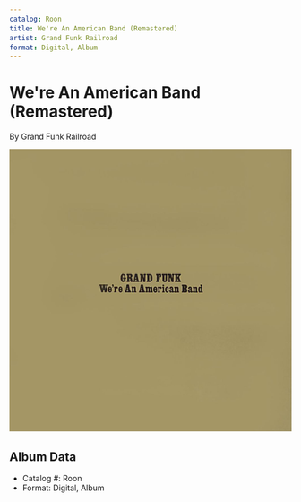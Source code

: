 ```yaml
---
catalog: Roon
title: We're An American Band (Remastered)
artist: Grand Funk Railroad
format: Digital, Album
---
```


# We're An American Band (Remastered)

By Grand Funk Railroad

![](../../assets/albumcovers/Grand_Funk_Railroad-Were_An_American_Band_Remastered.png)

## Album Data

- Catalog #: Roon
- Format: Digital, Album

